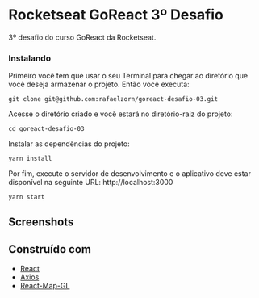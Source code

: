 # Rocketseat GoReact 3º Desafio

3º desafio do curso GoReact da Rocketseat.

### Instalando

Primeiro você tem que usar o seu Terminal para chegar ao diretório que você deseja armazenar o projeto. Então você executa:

```
git clone git@github.com:rafaelzorn/goreact-desafio-03.git
```

Acesse o diretório criado e você estará no diretório-raiz do projeto:

```
cd goreact-desafio-03
```

Instalar as dependências do projeto:

```
yarn install
```

Por fim, execute o servidor de desenvolvimento e o aplicativo deve estar disponível na seguinte URL: http://localhost:3000

```
yarn start
```

## Screenshots

## Construído com

-   [React](https://reactjs.org)
-   [Axios](https://github.com/axios/axios)
-   [React-Map-GL](https://uber.github.io/react-map-gl/#/)
